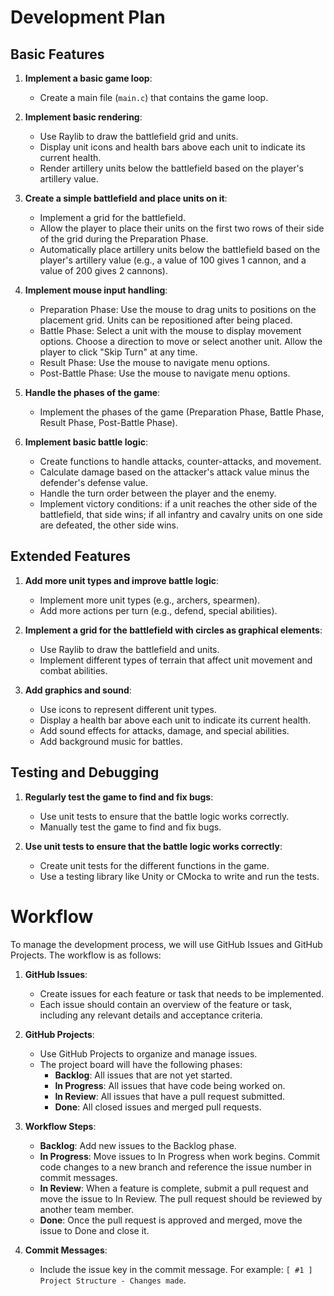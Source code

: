 # Development Plan

## Basic Features

1. **Implement a basic game loop**:
    - Create a main file (`main.c`) that contains the game loop.

2. **Implement basic rendering**:
    - Use Raylib to draw the battlefield grid and units.
    - Display unit icons and health bars above each unit to indicate its current health.
    - Render artillery units below the battlefield based on the player's artillery value.

3. **Create a simple battlefield and place units on it**:
    - Implement a grid for the battlefield.
    - Allow the player to place their units on the first two rows of their side of the grid during the Preparation Phase.
    - Automatically place artillery units below the battlefield based on the player's artillery value (e.g., a value of 100 gives 1 cannon, and a value of 200 gives 2 cannons).

4. **Implement mouse input handling**:
    - Preparation Phase: Use the mouse to drag units to positions on the placement grid. Units can be repositioned after being placed.
    - Battle Phase: Select a unit with the mouse to display movement options. Choose a direction to move or select another unit. Allow the player to click "Skip Turn" at any time.
    - Result Phase: Use the mouse to navigate menu options.
    - Post-Battle Phase: Use the mouse to navigate menu options.

5. **Handle the phases of the game**:
    - Implement the phases of the game (Preparation Phase, Battle Phase, Result Phase, Post-Battle Phase).

6. **Implement basic battle logic**:
    - Create functions to handle attacks, counter-attacks, and movement.
    - Calculate damage based on the attacker's attack value minus the defender's defense value.
    - Handle the turn order between the player and the enemy.
    - Implement victory conditions: if a unit reaches the other side of the battlefield, that side wins; if all infantry and cavalry units on one side are defeated, the other side wins.

## Extended Features

1. **Add more unit types and improve battle logic**:
    - Implement more unit types (e.g., archers, spearmen).
    - Add more actions per turn (e.g., defend, special abilities).

2. **Implement a grid for the battlefield with circles as graphical elements**:
    - Use Raylib to draw the battlefield and units.
    - Implement different types of terrain that affect unit movement and combat abilities.

3. **Add graphics and sound**:
    - Use icons to represent different unit types.
    - Display a health bar above each unit to indicate its current health.
    - Add sound effects for attacks, damage, and special abilities.
    - Add background music for battles.

## Testing and Debugging

1. **Regularly test the game to find and fix bugs**:
    - Use unit tests to ensure that the battle logic works correctly.
    - Manually test the game to find and fix bugs.

2. **Use unit tests to ensure that the battle logic works correctly**:
    - Create unit tests for the different functions in the game.
    - Use a testing library like Unity or CMocka to write and run the tests.

# Workflow

To manage the development process, we will use GitHub Issues and GitHub Projects. The workflow is as follows:

1. **GitHub Issues**:
    - Create issues for each feature or task that needs to be implemented.
    - Each issue should contain an overview of the feature or task, including any relevant details and acceptance criteria.

2. **GitHub Projects**:
    - Use GitHub Projects to organize and manage issues.
    - The project board will have the following phases:
        - **Backlog**: All issues that are not yet started.
        - **In Progress**: All issues that have code being worked on.
        - **In Review**: All issues that have a pull request submitted.
        - **Done**: All closed issues and merged pull requests.

3. **Workflow Steps**:
    - **Backlog**: Add new issues to the Backlog phase.
    - **In Progress**: Move issues to In Progress when work begins. Commit code changes to a new branch and reference the issue number in commit messages.
    - **In Review**: When a feature is complete, submit a pull request and move the issue to In Review. The pull request should be reviewed by another team member.
    - **Done**: Once the pull request is approved and merged, move the issue to Done and close it.

4. **Commit Messages**:
    - Include the issue key in the commit message. For example: `[ #1 ] Project Structure - Changes made`.